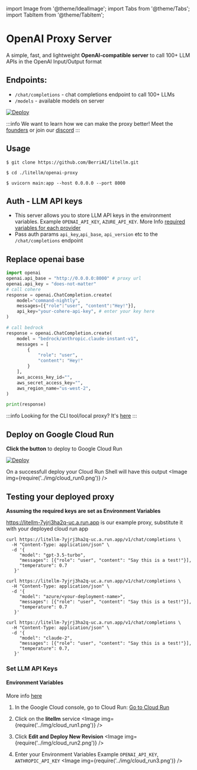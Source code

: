 import Image from '@theme/IdealImage';
import Tabs from '@theme/Tabs';
import TabItem from '@theme/TabItem';

# OpenAI Proxy Server

A simple, fast, and lightweight **OpenAI-compatible server** to call 100+ LLM APIs in the OpenAI Input/Output format

## Endpoints:
- `/chat/completions` - chat completions endpoint to call 100+ LLMs
- `/models` - available models on server

[![Deploy](https://deploy.cloud.run/button.svg)](https://deploy.cloud.run?git_repo=https://github.com/BerriAI/litellm)

:::info
We want to learn how we can make the proxy better! Meet the [founders](https://calendly.com/d/4mp-gd3-k5k/berriai-1-1-onboarding-litellm-hosted-version) or
join our [discord](https://discord.gg/wuPM9dRgDw)
::: 


## Usage 

```shell 
$ git clone https://github.com/BerriAI/litellm.git
```
```shell
$ cd ./litellm/openai-proxy
```

```shell
$ uvicorn main:app --host 0.0.0.0 --port 8000
```

## Auth - LLM API keys
- This server allows you to store LLM API keys in the environment variables. Example `OPENAI_API_KEY`, `AZURE_API_KEY`. More Info [required variables for each provider](https://docs.litellm.ai/docs/providers)
- Pass auth params `api_key`,`api_base`, `api_version` etc to the `/chat/completions` endpoint

## Replace openai base
```python 
import openai 
openai.api_base = "http://0.0.0.0:8000" # proxy url
openai.api_key = "does-not-matter"
# call cohere
response = openai.ChatCompletion.create(
    model="command-nightly", 
    messages=[{"role":"user", "content":"Hey!"}],
    api_key="your-cohere-api-key", # enter your key here
)

# call bedrock 
response = openai.ChatCompletion.create(
    model = "bedrock/anthropic.claude-instant-v1",
    messages = [
        {
            "role": "user",
            "content": "Hey!"
        }
    ],
    aws_access_key_id="",
    aws_secret_access_key="",
    aws_region_name="us-west-2",
)

print(response)
``` 

:::info
Looking for the CLI tool/local proxy? It's [here](./proxy_server.md)
::: 

## Deploy on Google Cloud Run
**Click the button** to deploy to Google Cloud Run

[![Deploy](https://deploy.cloud.run/button.svg)](https://deploy.cloud.run?git_repo=https://github.com/BerriAI/litellm)

On a successfull deploy your Cloud Run Shell will have this output
<Image img={require('../img/cloud_run0.png')} />

## Testing your deployed proxy
**Assuming the required keys are set as Environment Variables**

https://litellm-7yjrj3ha2q-uc.a.run.app is our example proxy, substitute it with your deployed cloud run app

<Tabs>
<TabItem value="openai" label="OpenAI">

```shell
curl https://litellm-7yjrj3ha2q-uc.a.run.app/v1/chat/completions \
  -H "Content-Type: application/json" \
  -d '{
     "model": "gpt-3.5-turbo",
     "messages": [{"role": "user", "content": "Say this is a test!"}],
     "temperature": 0.7
   }'
```

</TabItem>
<TabItem value="azure" label="Azure">

```shell
curl https://litellm-7yjrj3ha2q-uc.a.run.app/v1/chat/completions \
  -H "Content-Type: application/json" \
  -d '{
     "model": "azure/<your-deployment-name>",
     "messages": [{"role": "user", "content": "Say this is a test!"}],
     "temperature": 0.7
   }'
```

</TabItem>

<TabItem value="anthropic" label="Anthropic">

```shell
curl https://litellm-7yjrj3ha2q-uc.a.run.app/v1/chat/completions \
  -H "Content-Type: application/json" \
  -d '{
     "model": "claude-2",
     "messages": [{"role": "user", "content": "Say this is a test!"}],
     "temperature": 0.7,
   }'
```
</TabItem>

</Tabs>

### Set LLM API Keys
#### Environment Variables 
More info [here](https://cloud.google.com/run/docs/configuring/services/environment-variables#console)

1. In the Google Cloud console, go to Cloud Run: [Go to Cloud Run](https://console.cloud.google.com/run)

2. Click on the **litellm** service
<Image img={require('../img/cloud_run1.png')} />

3. Click **Edit and Deploy New Revision**
<Image img={require('../img/cloud_run2.png')} />

4. Enter your Environment Variables
Example `OPENAI_API_KEY`, `ANTHROPIC_API_KEY`
<Image img={require('../img/cloud_run3.png')} />



